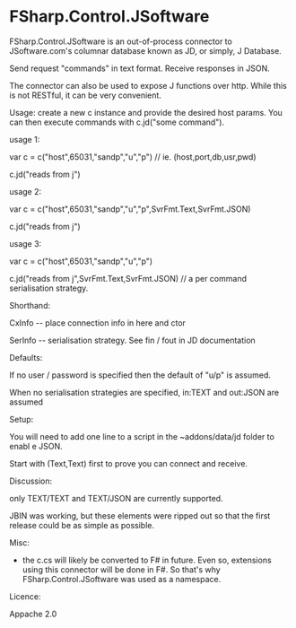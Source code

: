 FSharp.Control.JSoftware
========================

FSharp.Control.JSoftware is an out-of-process connector to JSoftware.com's columnar database known as JD, or simply, J Database.

Send request "commands" in text format.  Receive responses in JSON.

The connector can also be used to expose J functions over http.  While this is
 not RESTful, it can be very convenient.


Usage:
create a new c instance and provide the desired host params. You can then execute commands with c.jd("some command").

usage 1:

var c = c("host",65031,"sandp","u","p")  // ie. (host,port,db,usr,pwd)

c.jd("reads from j")

usage 2:

var c = c("host",65031,"sandp","u","p",SvrFmt.Text,SvrFmt.JSON)

c.jd("reads from j")

usage 3:

var c = c("host",65031,"sandp","u","p")

c.jd("reads from j",SvrFmt.Text,SvrFmt.JSON)   // a per command serialisation strategy.


Shorthand:

CxInfo -- place connection info in here and ctor

SerInfo -- serialisation strategy.  See fin / fout in JD documentation


Defaults:

If no user / password is specified then the default of "u/p" is assumed.

When no serialisation strategies are specified, in:TEXT and out:JSON are assumed


Setup:

You will need to add one line to a script in the ~addons/data/jd folder to enabl
e JSON.

Start with (Text,Text) first to prove you can connect and receive.


Discussion:

only TEXT/TEXT and TEXT/JSON are currently supported.  

JBIN was working, but these elements were ripped out so that the first 
release could be as simple as possible.


Misc:

* the c.cs will likely be converted to F# in future.  Even so, extensions using this connector will be done in F#.  So that's why FSharp.Control.JSoftware was used as a namespace.


Licence:

Appache 2.0 
